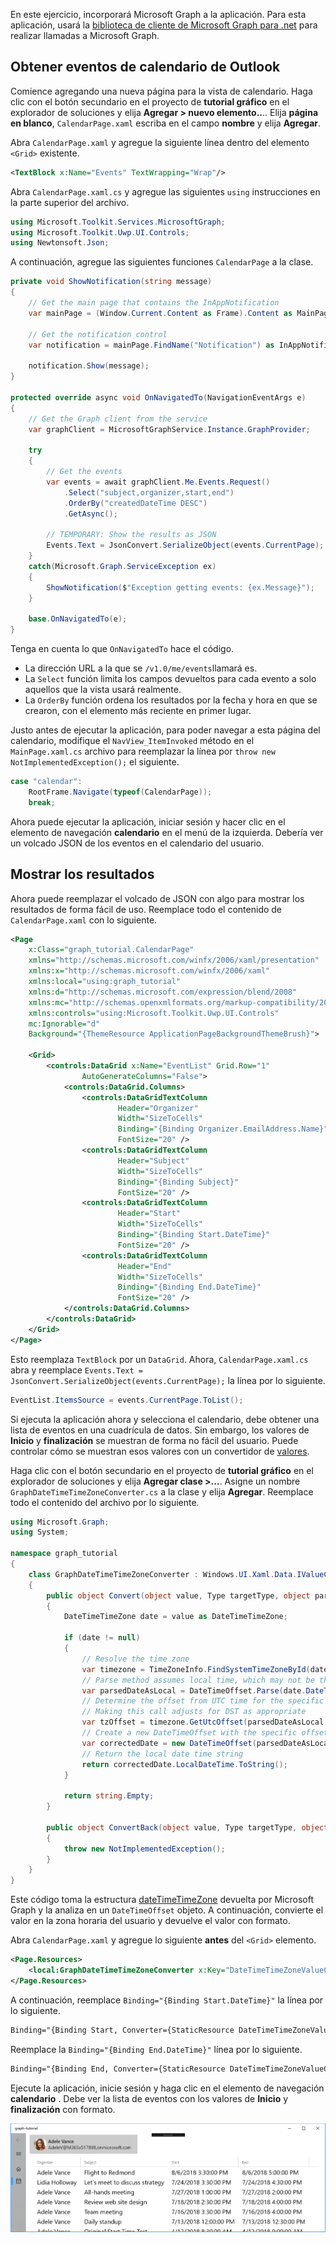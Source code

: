 <!-- markdownlint-disable MD002 MD041 -->

En este ejercicio, incorporará Microsoft Graph a la aplicación. Para esta aplicación, usará la [biblioteca de cliente de Microsoft Graph para .net](https://github.com/microsoftgraph/msgraph-sdk-dotnet) para realizar llamadas a Microsoft Graph.

## <a name="get-calendar-events-from-outlook"></a>Obtener eventos de calendario de Outlook

Comience agregando una nueva página para la vista de calendario. Haga clic con el botón secundario en el proyecto de **tutorial gráfico** en el explorador de soluciones y elija **Agregar > nuevo elemento..**.. Elija **página en blanco**, `CalendarPage.xaml` escriba en el campo **nombre** y elija **Agregar**.

Abra `CalendarPage.xaml` y agregue la siguiente línea dentro del elemento `<Grid>` existente.

```xml
<TextBlock x:Name="Events" TextWrapping="Wrap"/>
```

Abra `CalendarPage.xaml.cs` y agregue las siguientes `using` instrucciones en la parte superior del archivo.

```cs
using Microsoft.Toolkit.Services.MicrosoftGraph;
using Microsoft.Toolkit.Uwp.UI.Controls;
using Newtonsoft.Json;
```

A continuación, agregue las siguientes funciones `CalendarPage` a la clase.

```cs
private void ShowNotification(string message)
{
    // Get the main page that contains the InAppNotification
    var mainPage = (Window.Current.Content as Frame).Content as MainPage;

    // Get the notification control
    var notification = mainPage.FindName("Notification") as InAppNotification;

    notification.Show(message);
}

protected override async void OnNavigatedTo(NavigationEventArgs e)
{
    // Get the Graph client from the service
    var graphClient = MicrosoftGraphService.Instance.GraphProvider;

    try
    {
        // Get the events
        var events = await graphClient.Me.Events.Request()
            .Select("subject,organizer,start,end")
            .OrderBy("createdDateTime DESC")
            .GetAsync();

        // TEMPORARY: Show the results as JSON
        Events.Text = JsonConvert.SerializeObject(events.CurrentPage);
    }
    catch(Microsoft.Graph.ServiceException ex)
    {
        ShowNotification($"Exception getting events: {ex.Message}");
    }

    base.OnNavigatedTo(e);
}
```

Tenga en cuenta lo que `OnNavigatedTo` hace el código.

- La dirección URL a la que se `/v1.0/me/events`llamará es.
- La `Select` función limita los campos devueltos para cada evento a solo aquellos que la vista usará realmente.
- La `OrderBy` función ordena los resultados por la fecha y hora en que se crearon, con el elemento más reciente en primer lugar.

Justo antes de ejecutar la aplicación, para poder navegar a esta página del calendario, modifique el `NavView_ItemInvoked` método en el `MainPage.xaml.cs` archivo para reemplazar la línea por `throw new NotImplementedException();` el siguiente.

```cs
case "calendar":
    RootFrame.Navigate(typeof(CalendarPage));
    break;
```

Ahora puede ejecutar la aplicación, iniciar sesión y hacer clic en el elemento de navegación **calendario** en el menú de la izquierda. Debería ver un volcado JSON de los eventos en el calendario del usuario.

## <a name="display-the-results"></a>Mostrar los resultados

Ahora puede reemplazar el volcado de JSON con algo para mostrar los resultados de forma fácil de uso. Reemplace todo el contenido de `CalendarPage.xaml` con lo siguiente.

```xml
<Page
    x:Class="graph_tutorial.CalendarPage"
    xmlns="http://schemas.microsoft.com/winfx/2006/xaml/presentation"
    xmlns:x="http://schemas.microsoft.com/winfx/2006/xaml"
    xmlns:local="using:graph_tutorial"
    xmlns:d="http://schemas.microsoft.com/expression/blend/2008"
    xmlns:mc="http://schemas.openxmlformats.org/markup-compatibility/2006"
    xmlns:controls="using:Microsoft.Toolkit.Uwp.UI.Controls"
    mc:Ignorable="d"
    Background="{ThemeResource ApplicationPageBackgroundThemeBrush}">

    <Grid>
        <controls:DataGrid x:Name="EventList" Grid.Row="1"
                AutoGenerateColumns="False">
            <controls:DataGrid.Columns>
                <controls:DataGridTextColumn
                        Header="Organizer"
                        Width="SizeToCells"
                        Binding="{Binding Organizer.EmailAddress.Name}"
                        FontSize="20" />
                <controls:DataGridTextColumn
                        Header="Subject"
                        Width="SizeToCells"
                        Binding="{Binding Subject}"
                        FontSize="20" />
                <controls:DataGridTextColumn
                        Header="Start"
                        Width="SizeToCells"
                        Binding="{Binding Start.DateTime}"
                        FontSize="20" />
                <controls:DataGridTextColumn
                        Header="End"
                        Width="SizeToCells"
                        Binding="{Binding End.DateTime}"
                        FontSize="20" />
            </controls:DataGrid.Columns>
        </controls:DataGrid>
    </Grid>
</Page>
```

Esto reemplaza `TextBlock` por un `DataGrid`. Ahora, `CalendarPage.xaml.cs` abra y reemplace `Events.Text = JsonConvert.SerializeObject(events.CurrentPage);` la línea por lo siguiente.

```cs
EventList.ItemsSource = events.CurrentPage.ToList();
```

Si ejecuta la aplicación ahora y selecciona el calendario, debe obtener una lista de eventos en una cuadrícula de datos. Sin embargo, los valores de **Inicio** y **finalización** se muestran de forma no fácil del usuario. Puede controlar cómo se muestran esos valores con un convertidor de [valores](https://docs.microsoft.com/uwp/api/Windows.UI.Xaml.Data.IValueConverter).

Haga clic con el botón secundario en el proyecto de **tutorial gráfico** en el explorador de soluciones y elija **Agregar clase >...**. Asigne un nombre `GraphDateTimeTimeZoneConverter.cs` a la clase y elija **Agregar**. Reemplace todo el contenido del archivo por lo siguiente.

```cs
using Microsoft.Graph;
using System;

namespace graph_tutorial
{
    class GraphDateTimeTimeZoneConverter : Windows.UI.Xaml.Data.IValueConverter
    {
        public object Convert(object value, Type targetType, object parameter, string language)
        {
            DateTimeTimeZone date = value as DateTimeTimeZone;

            if (date != null)
            {
                // Resolve the time zone
                var timezone = TimeZoneInfo.FindSystemTimeZoneById(date.TimeZone);
                // Parse method assumes local time, which may not be the case
                var parsedDateAsLocal = DateTimeOffset.Parse(date.DateTime);
                // Determine the offset from UTC time for the specific date
                // Making this call adjusts for DST as appropriate
                var tzOffset = timezone.GetUtcOffset(parsedDateAsLocal.DateTime);
                // Create a new DateTimeOffset with the specific offset from UTC
                var correctedDate = new DateTimeOffset(parsedDateAsLocal.DateTime, tzOffset);
                // Return the local date time string
                return correctedDate.LocalDateTime.ToString();
            }

            return string.Empty;
        }

        public object ConvertBack(object value, Type targetType, object parameter, string language)
        {
            throw new NotImplementedException();
        }
    }
}
```

Este código toma la estructura [dateTimeTimeZone](https://developer.microsoft.com/en-us/graph/docs/api-reference/v1.0/resources/datetimetimezone) devuelta por Microsoft Graph y la analiza en un `DateTimeOffset` objeto. A continuación, convierte el valor en la zona horaria del usuario y devuelve el valor con formato.

Abra `CalendarPage.xaml` y agregue lo siguiente **antes** del `<Grid>` elemento.

```xml
<Page.Resources>
    <local:GraphDateTimeTimeZoneConverter x:Key="DateTimeTimeZoneValueConverter" />
</Page.Resources>
```

A continuación, reemplace `Binding="{Binding Start.DateTime}"` la línea por lo siguiente.

```xml
Binding="{Binding Start, Converter={StaticResource DateTimeTimeZoneValueConverter}}"
```

Reemplace la `Binding="{Binding End.DateTime}"` línea por lo siguiente.

```xml
Binding="{Binding End, Converter={StaticResource DateTimeTimeZoneValueConverter}}"
```

Ejecute la aplicación, inicie sesión y haga clic en el elemento de navegación **calendario** . Debe ver la lista de eventos con los valores de **Inicio** y **finalización** con formato.

![Captura de pantalla de la tabla de eventos](./images/add-msgraph-01.png)
